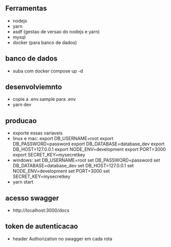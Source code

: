 ## Ferramentas

- nodejs
- yarn
- asdf (gestao de versao do nodejs e yarn)
- mysql
- docker (para banco de dados)

## banco de dados

- suba com docker compose up -d

## desenvolviemnto

- copie a .env.sample para .env
- yarn dev

## producao

- exporte essas variaveis
- linux e mac:
  export DB_USERNAME=root
  export DB_PASSWORD=password
  export DB_DATABASE=database_dev
  export DB_HOST=127.0.0.1
  export NODE_ENV=development
  export PORT=3000
  export SECRET_KEY=mysecretkey
- windows:
  set DB_USERNAME=root
  set DB_PASSWORD=password
  set DB_DATABASE=database_dev
  set DB_HOST=127.0.0.1
  set NODE_ENV=development
  set PORT=3000
  set SECRET_KEY=mysecretkey
- yarn start

## acesso swagger

- http://localhost:3000/docs

## token de autenticacao

- header Authorization no swagger em cada rota
